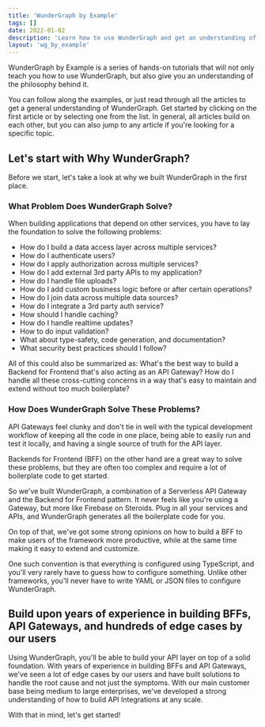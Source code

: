 ```yaml
---
title: 'WunderGraph by Example'
tags: []
date: 2022-01-02
description: 'Learn how to use WunderGraph and get an understanding of the philosophy behind it by following the examples.'
layout: 'wg_by_example'
---
```


WunderGraph by Example is a series of hands-on tutorials that will not only teach you how to use WunderGraph,
but also give you an understanding of the philosophy behind it.

You can follow along the examples, or just read through all the articles to get a general understanding of WunderGraph.
Get started by clicking on the first article or by selecting one from the list.
In general, all articles build on each other, but you can also jump to any article if you're looking for a specific topic.

## Let's start with Why WunderGraph?

Before we start, let's take a look at why we built WunderGraph in the first place.

### What Problem Does WunderGraph Solve?

When building applications that depend on other services,
you have to lay the foundation to solve the following problems:

- How do I build a data access layer across multiple services?
- How do I authenticate users?
- How do I apply authorization across multiple services?
- How do I add external 3rd party APIs to my application?
- How do I handle file uploads?
- How do I add custom business logic before or after certain operations?
- How do I join data across multiple data sources?
- How do I integrate a 3rd party auth service?
- How should I handle caching?
- How do I handle realtime updates?
- How to do input validation?
- What about type-safety, code generation, and documentation?
- What security best practices should I follow?

All of this could also be summarized as: What's the best way to build a Backend for Frontend that's also acting as an API Gateway?
How do I handle all these cross-cutting concerns in a way that's easy to maintain and extend without too much boilerplate?

### How Does WunderGraph Solve These Problems?

API Gateways feel clunky and don't tie in well with the typical development workflow of keeping all the code in one place,
being able to easily run and test it locally, and having a single source of truth for the API layer.

Backends for Frontend (BFF) on the other hand are a great way to solve these problems,
but they are often too complex and require a lot of boilerplate code to get started.

So we've built WunderGraph, a combination of a Serverless API Gateway and the Backend for Frontend pattern.
It never feels like you're using a Gateway, but more like Firebase on Steroids.
Plug in all your services and APIs, and WunderGraph generates all the boilerplate code for you.

On top of that, we've got some strong opinions on how to build a BFF to make users of the framework more productive,
while at the same time making it easy to extend and customize.

One such convention is that everything is configured using TypeScript,
and you'll very rarely have to guess how to configure something.
Unlike other frameworks, you'll never have to write YAML or JSON files to configure WunderGraph.

## Build upon years of experience in building BFFs, API Gateways, and hundreds of edge cases by our users

Using WunderGraph, you'll be able to build your API layer on top of a solid foundation.
With years of experience in building BFFs and API Gateways,
we've seen a lot of edge cases by our users and have built solutions to handle the root cause and not just the symptoms.
With our main customer base being medium to large enterprises,
we've developed a strong understanding of how to build API Integrations at any scale.

With that in mind, let's get started!
